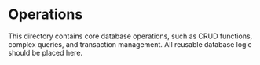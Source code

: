 # Operations

This directory contains core database operations, such as CRUD functions, complex queries, and transaction management. All reusable database logic should be placed here.